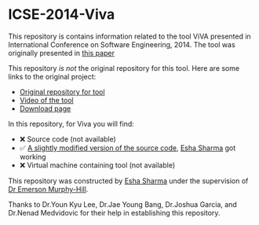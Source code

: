 # ICSE-2014-Viva

This repository is contains information related to the tool ViVA presented in International Conference on Software Engineering, 2014. The tool was originally presented in [this paper](http://ronia.net/papers/icse2014_lee.pdf)

This repository *is not* the original repository for this tool. Here are some links to the original project:

* [Original repository for tool](https://github.com/younkyul/ViVA)
* [Video of the tool](https://www.youtube.com/watch?v=jHVwuR5AYgA)
* [Download page](https://github.com/younkyul/ViVA)

In this repository, for Viva you will find:</br>
* :x: Source code (not available)</br>
* :white_check_mark: [A slightly modified version of the source code](https://github.com/SoftwareEngineeringToolDemos/ICSE-2014-Viva/tree/master/Binary), [Esha Sharma](https://github.com/eshasharma) got working </br>
* :x: Virtual machine containing tool (not available)

This repository was constructed by [Esha Sharma](https://github.com/eshasharma) under the supervision of [Dr Emerson Murphy-Hill](https://github.com/CaptainEmerson).

 Thanks to Dr.Youn Kyu Lee, Dr.Jae Young Bang, Dr.Joshua Garcia, and Dr.Nenad Medvidovic for their help in establishing this repository.
